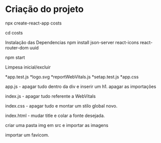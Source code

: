 # Criação do projeto

npx create-react-app costs

cd costs

Instalação das Dependencias
npm install json-server react-icons react-router-dom uuid

npm start

Limpesa inicial/excluir

*app.test.js
*logo.svg
*reportWebVitals.js
*setap.test.js
*app.css

app.js - apagar tudo dentro da div e inserir um h1.
apagar as importações

index.js - apagar tudo referente a WebVitals

index.css - apagar tudo e montar um stilo global novo.

index.html - mudar title e colar a fonte desejada.

criar uma pasta img em src e importar as imagens

importar um favicom.
